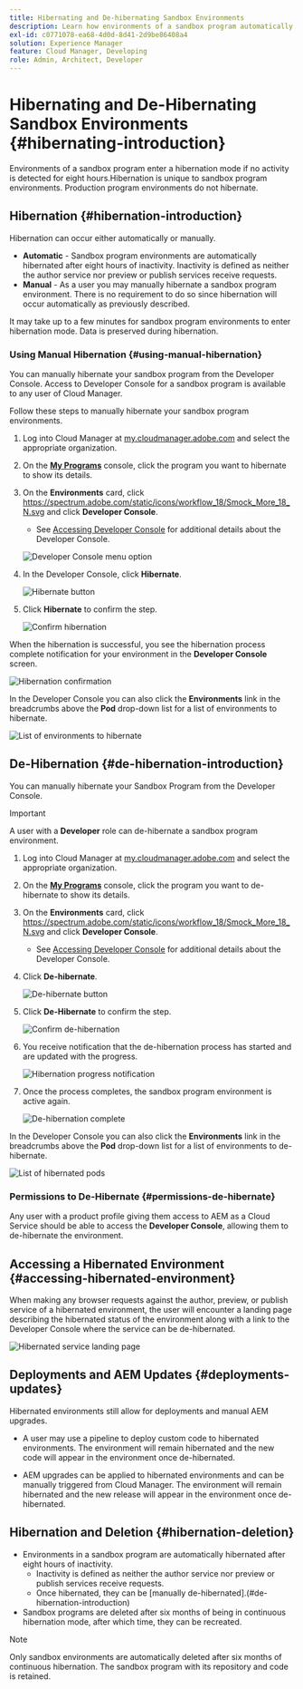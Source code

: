 ```yaml
---
title: Hibernating and De-hibernating Sandbox Environments 
description: Learn how environments of a sandbox program automatically enter a hibernation mode and how you can de-hibernate them.
exl-id: c0771078-ea68-4d0d-8d41-2d9be86408a4
solution: Experience Manager
feature: Cloud Manager, Developing
role: Admin, Architect, Developer
---
```


# Hibernating and De-Hibernating Sandbox Environments {#hibernating-introduction}

Environments of a sandbox program enter a hibernation mode if no activity is detected for eight hours.Hibernation is unique to sandbox program environments. Production program environments do not hibernate.

## Hibernation {#hibernation-introduction}

Hibernation can occur either automatically or manually. 

* **Automatic** - Sandbox program environments are automatically hibernated after eight hours of inactivity. Inactivity is defined as neither the author service nor preview or publish services receive requests.
* **Manual** - As a user you may manually hibernate a sandbox program environment. There is no requirement to do so since hibernation will occur automatically as previously described.

It may take up to a few minutes for sandbox program environments to enter hibernation mode. Data is preserved during hibernation.

### Using Manual Hibernation {#using-manual-hibernation}

You can manually hibernate your sandbox program from the Developer Console. Access to Developer Console for a sandbox program is available to any user of Cloud Manager.

Follow these steps to manually hibernate your sandbox program environments.

1. Log into Cloud Manager at [my.cloudmanager.adobe.com](https://my.cloudmanager.adobe.com/) and select the appropriate organization.

1. On the **[My Programs](/help/implementing/cloud-manager/navigation.md#my-programs)** console, click the program you want to hibernate to show its details.

1. On the **Environments** card, click https://spectrum.adobe.com/static/icons/workflow_18/Smock_More_18_N.svg and click **Developer Console**. 

   * See [Accessing Developer Console](/help/implementing/cloud-manager/manage-environments.md#accessing-developer-console) for additional details about the Developer Console.

   ![Developer Console menu option](assets/developer-console-menu-option.png)

1. In the Developer Console, click **Hibernate**.

   ![Hibernate button](assets/hibernate-1.png)

1. Click **Hibernate** to confirm the step.

   ![Confirm hibernation](assets/hibernate-2.png)

When the hibernation is successful, you see the hibernation process complete notification for your environment in the **Developer Console** screen.

![Hibernation confirmation](assets/hibernate-4.png)

In the Developer Console you can also click the **Environments** link in the breadcrumbs above the **Pod** drop-down list for a list of environments to hibernate.

![List of environments to hibernate](assets/hibernate-1b.png)

## De-Hibernation {#de-hibernation-introduction}

You can manually hibernate your Sandbox Program from the Developer Console. 

>[!IMPORTANT]
>
>A user with a **Developer** role can de-hibernate a sandbox program environment.

1. Log into Cloud Manager at [my.cloudmanager.adobe.com](https://my.cloudmanager.adobe.com/) and select the appropriate organization.

1. On the **[My Programs](/help/implementing/cloud-manager/navigation.md#my-programs)** console, click the program you want to de-hibernate to show its details.

1. On the **Environments** card, click https://spectrum.adobe.com/static/icons/workflow_18/Smock_More_18_N.svg and click **Developer Console**. 

   * See [Accessing Developer Console](/help/implementing/cloud-manager/manage-environments.md#accessing-developer-console) for additional details about the Developer Console.

1. Click **De-hibernate**.

    ![De-hibernate button](assets/de-hibernation-img1.png)
    
1. Click **De-Hibernate** to confirm the step.

   ![Confirm de-hibernation](assets/de-hibernation-img2.png)

1. You receive notification that the de-hibernation process has started and are updated with the progress.
   
   ![Hibernation progress notification](assets/de-hibernation-img3.png)
   
1. Once the process completes, the sandbox program environment is active again.
 
   ![De-hibernation complete](assets/de-hibernation-img4.png)


In the Developer Console you can also click the **Environments** link in the breadcrumbs above the **Pod** drop-down list for a list of environments to de-hibernate.
 
![List of hibernated pods](assets/de-hibernate-1b.png)

### Permissions to De-Hibernate {#permissions-de-hibernate}

Any user with a product profile giving them access to AEM as a Cloud Service should be able to access the **Developer Console**, allowing them to de-hibernate the environment. 

## Accessing a Hibernated Environment {#accessing-hibernated-environment}

When making any browser requests against the author, preview, or publish service of a hibernated environment, the user will encounter a landing page describing the hibernated status of the environment along with a link to the Developer Console where the service can be de-hibernated.

![Hibernated service landing page](assets/de-hibernation-img5.png)

## Deployments and AEM Updates {#deployments-updates}

Hibernated environments still allow for deployments and manual AEM upgrades.

* A user may use a pipeline to deploy custom code to hibernated environments. The environment will remain hibernated and the new code will appear in the environment once de-hibernated.

* AEM upgrades can be applied to hibernated environments and can be manually triggered from Cloud Manager. The environment will remain hibernated and the new release will appear in the environment once de-hibernated.

## Hibernation and Deletion {#hibernation-deletion}

* Environments in a sandbox program are automatically hibernated after eight hours of inactivity. 
  * Inactivity is defined as neither the author service nor preview or publish services receive requests.
  * Once hibernated, they can be [manually de-hibernated].(#de-hibernation-introduction)
* Sandbox programs are deleted after six months of being in continuous hibernation mode, after which time, they can be recreated.

>[!NOTE]
>
>Only sandbox environments are automatically deleted after six months of continuous hibernation. The sandbox program with its repository and code is retained.
